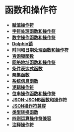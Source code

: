 # 函数和操作符

-   **[赋值操作符](dolphin-赋值操作符.md)**  
-   **[字符处理函数和操作符](dolphin-字符处理函数和操作符.md)**  
-   **[数字操作函数和操作符](dolphin-数字操作函数和操作符.md)**  
-   **[Dolphin锁](dolphin-锁.md)**  
-   **[时间和日期处理函数和操作符](dolphin-时间和日期处理函数和操作符.md)**  
-   **[咨询锁函数](dolphin-咨询锁函数.md)**
-   **[网络地址函数和操作符](dolphin-网络地址函数和操作符.md)**  
-   **[条件表达式函数](dolphin-条件表达式函数.md)**  
-   **[聚集函数](dolphin-聚集函数.md)**  
-   **[系统信息函数](dolphin-系统信息函数.md)**  
-   **[逻辑操作符](dolphin-逻辑操作符.md)**  
-   **[位串操作函数和操作符](dolphin-位串操作函数和操作符.md)**  
-   **[JSON-JSONB函数和操作符](dolphin-JSON-JSONB函数和操作符.md)**
-   **[JSON操作符兼容](dolphin-JSON操作符兼容.md)**
-   **[类型转换函数](dolphin-类型转换函数.md)**  
-   **[四则运算操作符兼容](dolphin-四则运算操作符兼容.md)**  
-   **[注释操作符](dolphin-注释操作符.md)**  